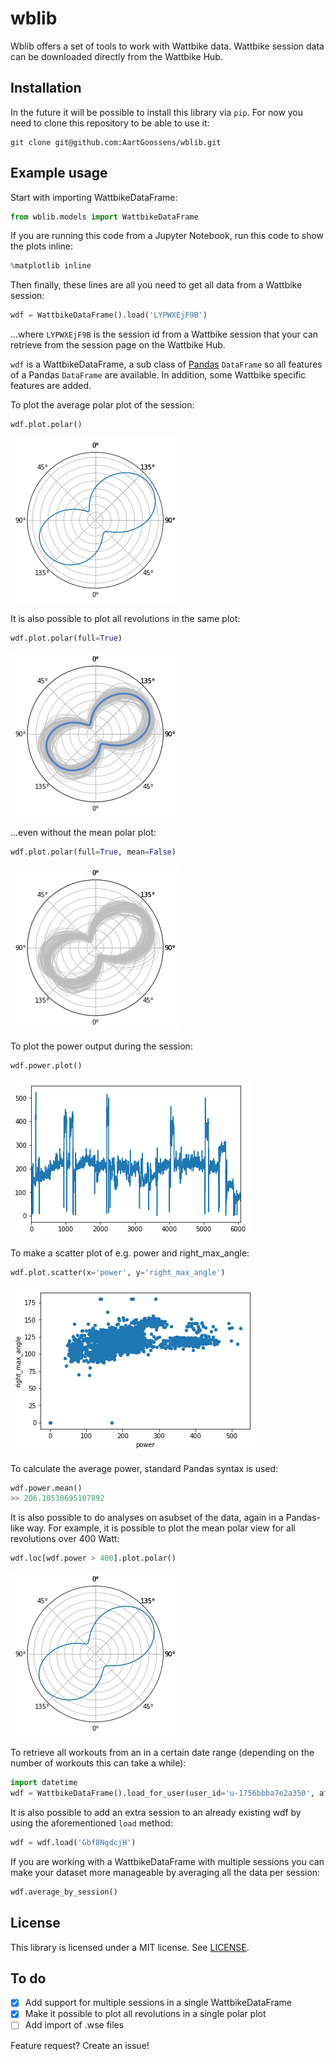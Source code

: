# wblib

Wblib offers a set of tools to work with Wattbike data. Wattbike session data can be downloaded directly from the Wattbike Hub.

## Installation
In the future it will be possible to install this library via `pip`. For now you need to clone this repository to be able to use it:
```
git clone git@github.com:AartGoossens/wblib.git
```

## Example usage
Start with importing WattbikeDataFrame:
```python
from wblib.models import WattbikeDataFrame
```

If you are running this code from a Jupyter Notebook, run this code to show the plots inline:
```python
%matplotlib inline
```

Then finally, these lines are all you need to get all data from a Wattbike session:
```python
wdf = WattbikeDataFrame().load('LYPWXEjF9B')
```
...where `LYPWXEjF9B` is the session id from a Wattbike session that your can retrieve from the session page on the Wattbike Hub.

`wdf` is a WattbikeDataFrame, a sub class of [Pandas](http://pandas.pydata.org/) `DataFrame` so all features of a Pandas `DataFrame` are available. In addition, some Wattbike specific features are added.

To plot the average polar plot of the session:
```python
wdf.plot.polar()
```
![Image of polar plot](docs/resources/polar_plot.png)

It is also possible to plot all revolutions in the same plot:
```python
wdf.plot.polar(full=True)
```
![Image of polar plot full](docs/resources/polar_plot_full.png)

...even without the mean polar plot:
```python
wdf.plot.polar(full=True, mean=False)
```
![Image of polar plot full without mean](docs/resources/polar_plot_full_without_mean.png)

To plot the power output during the session:
```python
wdf.power.plot()
```
![Image of power plot](docs/resources/power_plot.png)

To make a scatter plot of e.g. power and right_max_angle:
```python
wdf.plot.scatter(x='power', y='right_max_angle')
```
![Image of scatter polot](docs/resources/scatter_plot.png)

To calculate the average power, standard Pandas syntax is used:
```python
wdf.power.mean()
>> 206.10530695107892
```

It is also possible to do analyses on asubset of the data, again in a Pandas-like way. For example, it is possible to plot the mean polar view for all revolutions over 400 Watt:
```python
wdf.loc[wdf.power > 400].plot.polar()
```
![Image of polar plot over 400 Watt](docs/resources/polar_plot_gt_400.png)

To retrieve all workouts from an in a certain date range (depending on the number of workouts this can take a while):
```python
import datetime
wdf = WattbikeDataFrame().load_for_user(user_id='u-1756bbba7e2a350', after=datetime.datetime(2017, 1, 1), before=datetime.datetime(2017, 3, 1))
```

It is also possible to add an extra session to an already existing wdf by using the aforementioned `load` method:
```python
wdf = wdf.load('Gbf8NgdcjH')
```

If you are working with a WattbikeDataFrame with multiple sessions you can make your dataset more manageable by averaging all the data per session:
```python
wdf.average_by_session()
```

## License
This library is licensed under a MIT license. See [LICENSE](LICENSE).

## To do
- [x] Add support for multiple sessions in a single WattbikeDataFrame
- [x] Make it possible to plot all revolutions in a single polar plot
- [ ] Add import of .wse files

Feature request? Create an issue!
